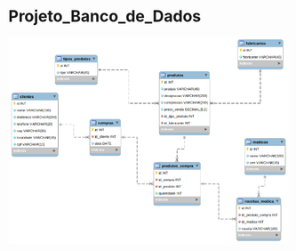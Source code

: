# Projeto_Banco_de_Dados
<img src="https://github.com/ValiatiEduardo/Projeto_Banco_de_Dados/blob/master/Diagrama/farmacia.png?raw=true">
